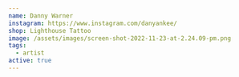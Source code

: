 ```yaml
---
name: Danny Warner
instagram: https://www.instagram.com/danyankee/
shop: Lighthouse Tattoo
image: /assets/images/screen-shot-2022-11-23-at-2.24.09-pm.png
tags:
  - artist
active: true
---
```

